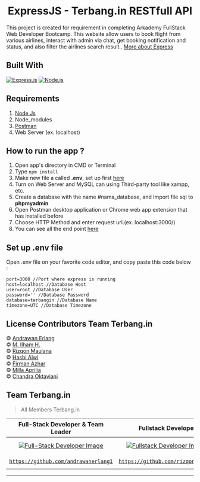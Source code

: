 <h1 align="center">ExpressJS - Terbang.in RESTfull API</h1>

This project is created for requirement in completing Arkademy FullStack Web Developer Bootcamp.
This website allow users to book flight from various airlines, interact with admin via chat, get booking notification and status, and also filter the airlines search result.. [More about Express](https://en.wikipedia.org/wiki/Express.js)

## Built With

[![Express.js](https://img.shields.io/badge/Express.js-4.x-orange.svg?style=rounded-square)](https://expressjs.com/en/starter/installing.html)
[![Node.js](https://img.shields.io/badge/Node.js-v.12.13-green.svg?style=rounded-square)](https://nodejs.org/)

## Requirements

1. <a href="https://nodejs.org/en/download/">Node Js</a>
2. Node_modules
3. <a href="https://www.getpostman.com/">Postman</a>
4. Web Server (ex. localhost)

## How to run the app ?

1. Open app's directory in CMD or Terminal
2. Type `npm install`
3. Make new file a called **.env**, set up first [here](#set-up-env-file)
4. Turn on Web Server and MySQL can using Third-party tool like xampp, etc.
5. Create a database with the name #nama_database, and Import file sql to **phpmyadmin**
6. Open Postman desktop application or Chrome web app extension that has installed before
7. Choose HTTP Method and enter request url.(ex. localhost:3000/)
8. You can see all the end point [here](https://documenter.getpostman.com/view/13455063/TW6zHTPb)

## Set up .env file

Open .env file on your favorite code editor, and copy paste this code below :

```
port=3000 //Port where express is running
host=localhost //Database Host
user=root //Database User
password='' //Database Password
database=terbangin //Database Name
timezone=UTC //Database Timezone
```

## License Contributors Team Terbang.in

© [Andrawan Erlang](https://github.com/andrawanerlang1) <br />
© [M. Ilham H.](https://github.com/IlhamHafsyah) <br />
© [Rizqon Maulana](https://github.com/rizqonmaulana) <br />
© [Hasbi Alwi](https://github.com/hasbiak) <br />
© [Firman Azhar](https://github.com/FirmanAzharR) <br />
© [Milla Aprilia](https://github.com/millaaprillya) <br />
© [Chandra Oktaviani](https://github.com/chnd-ktvn)

## Team Terbang.in

> All Members Terbang.in

|                                                                   **Full-Stack Developer & Team Leader**                                                                   |                                                                         **Fullstack Developer**                                                                          |                                                                        **Front-End Developer**                                                                         |                                                                      **Front-End Developer**                                                                      |                                                                        **Back-End Developer**                                                                         | **Back-End Developer**                                                                                                                                                 | **Back-End Developer**                                                                                                                                             |     |
| :------------------------------------------------------------------------------------------------------------------------------------------------------------------------: | :----------------------------------------------------------------------------------------------------------------------------------------------------------------------: | :--------------------------------------------------------------------------------------------------------------------------------------------------------------------: | :---------------------------------------------------------------------------------------------------------------------------------------------------------------: | :-------------------------------------------------------------------------------------------------------------------------------------------------------------------: | ---------------------------------------------------------------------------------------------------------------------------------------------------------------------- | ------------------------------------------------------------------------------------------------------------------------------------------------------------------ | --- |
| [![Full-Stack Developer Image](https://avatars.githubusercontent.com/u/73692809?s=400&u=82876fb8bf32bfc66ffc2141c62fcf15fda29231&v=4)](https://github.com/andrawanerlang1) | [![Fullstack Developer Image](https://avatars.githubusercontent.com/u/57583229?s=400&u=09b51039555d63f8d9bc27015eb7fa42e4657357&v=4))](https://github.com/rizqonmaulana) | [![Front-End Developer Image](https://avatars.githubusercontent.com/u/33318547?s=400&u=57373982d221425ec2a94f27e7033e6c13b117c6&v=4)](https://github.com/FirmanAzharR) | [![Front-End Developer Image](https://avatars.githubusercontent.com/u/67422750?s=400&u=21d465c9ea07dcf6421ffc6076ca02f863843dc4&v=4)](https://github.com/hasbiak) | [![Back-End Developer Image](https://avatars.githubusercontent.com/u/74347780?s=400&u=1fab93361afb9a587fcf8f2ce0e685c61c101f13&v=4)](https://github.com/IlhamHafsyah) | [![Back-End Developer Image](https://avatars.githubusercontent.com/u/62936592?s=400&u=0f8f1c629ec3af531783c80d5a6cca4ecd9d8380&v=4)](https://github.com/millaaprillya) | [![Back-End Developer Image](https://avatars.githubusercontent.com/u/53890286?s=400&u=b2dec22b6b24814b226f74b7fd882584834cb538&v=4)](https://github.com/chnd-ktvn) |
|                                   <a href="https://github.com/andrawanerlang1" target="_blank">`https://github.com/andrawanerlang1`</a>                                    |                                    <a href="https://github.com/rizqonmaulana" target="_blank">`https://github.com/rizqonmaulana`</a>                                     |                                    <a href="https://github.com/FirmanAzharR" target="_blank">`https://github.com/FirmanAzharR`</a>                                     |                                       <a href="https://github.com/hasbiak" target="_blank">`https://github.com/hasbiak`</a>                                       |                                    <a href="https://github.com/IlhamHafsyah" target="_blank">`https://github.com/IlhamHafsyah`</a>                                    | <a href="https://github.com/millaaprillya" target="_blank">`https://github.com/millaaprillya`</a>                                                                      | <a href="https://github.com/chnd-ktvn" target="_blank">`https://github.com/chnd-ktvn`</a>                                                                          |

---
